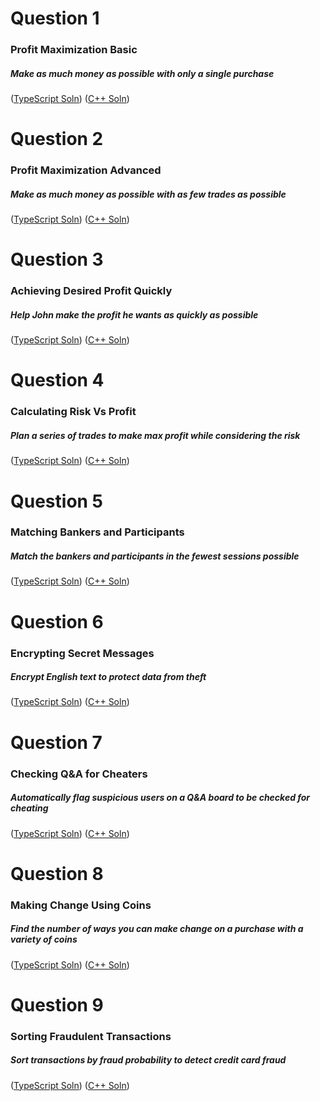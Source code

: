 # Question 1
### Profit Maximization Basic
##### Make as much money as possible with only a single purchase
([TypeScript Soln](../Solutions/TypeScript/Q1.ts)) ([C++ Soln](../Solutions/C++/Q1.cpp))

# Question 2
### Profit Maximization Advanced
##### Make as much money as possible with as few trades as possible
([TypeScript Soln](../Solutions/TypeScript/Q2.ts)) ([C++ Soln](../Solutions/C++/Q2.cpp))

# Question 3
### Achieving Desired Profit Quickly
##### Help John make the profit he wants as quickly as possible
([TypeScript Soln](../Solutions/TypeScript/Q3.ts)) ([C++ Soln](../Solutions/C++/Q3.cpp))

# Question 4
### Calculating Risk Vs Profit
##### Plan a series of trades to make max profit while considering the risk
([TypeScript Soln](../Solutions/TypeScript/Q4.ts)) ([C++ Soln](../Solutions/C++/Q4.cpp))

# Question 5
### Matching Bankers and Participants
##### Match the bankers and participants in the fewest sessions possible
([TypeScript Soln](../Solutions/TypeScript/Q5.ts)) ([C++ Soln](../Solutions/C++/Q5.cpp))

# Question 6
### Encrypting Secret Messages
##### Encrypt English text to protect data from theft
([TypeScript Soln](../Solutions/TypeScript/Q6.ts)) ([C++ Soln](../Solutions/C++/Q6.cpp))

# Question 7
### Checking Q&A for Cheaters
##### Automatically flag suspicious users on a Q&A board to be checked for cheating
([TypeScript Soln](../Solutions/TypeScript/Q7.ts)) ([C++ Soln](../Solutions/C++/Q7.cpp))

# Question 8
### Making Change Using Coins
##### Find the number of ways you can make change on a purchase with a variety of coins
([TypeScript Soln](../Solutions/TypeScript/Q8.ts)) ([C++ Soln](../Solutions/C++/Q8.cpp))

# Question 9
### Sorting Fraudulent Transactions
##### Sort transactions by fraud probability to detect credit card fraud
([TypeScript Soln](../Solutions/TypeScript/Q9.ts)) ([C++ Soln](../Solutions/C++/Q9.cpp))
